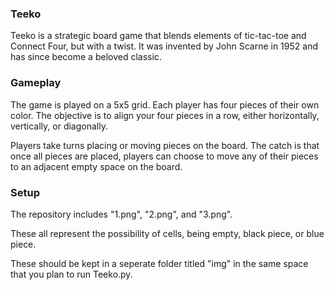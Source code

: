 ### **Teeko**

Teeko is a strategic board game that blends elements of tic-tac-toe and Connect Four, but with a twist. It was invented by John Scarne in 1952 and has since become a beloved classic.
### **Gameplay**

The game is played on a 5x5 grid. Each player has four pieces of their own color. The objective is to align your four pieces in a row, either horizontally, vertically, or diagonally.

Players take turns placing or moving pieces on the board. The catch is that once all pieces are placed, players can choose to move any of their pieces to an adjacent empty space on the board.

### **Setup**

The repository includes "1.png", "2.png", and "3.png". 

These all represent the possibility of cells, being empty, black piece, or blue piece. 

These should be kept in a seperate folder titled "img" in the same space that you plan to run Teeko.py.

